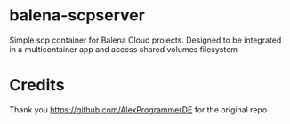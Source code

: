 # balena-scpserver
Simple scp container for Balena Cloud projects.
Designed to be integrated in a multicontainer app and access shared volumes filesystem


# Credits
Thank you https://github.com/AlexProgrammerDE for the original repo
